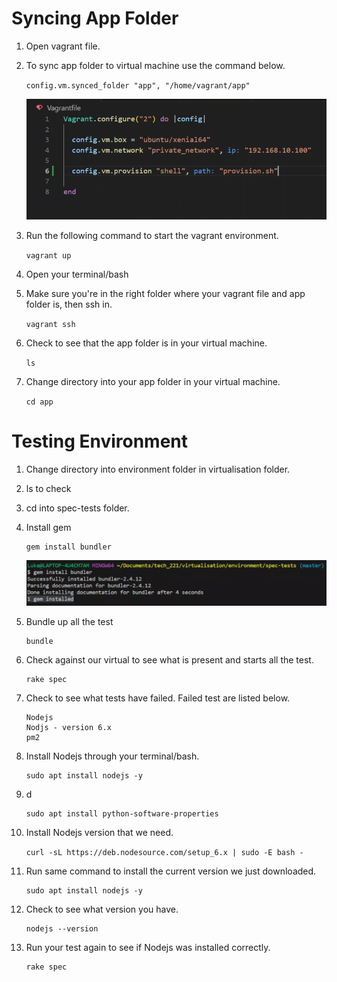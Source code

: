 # Syncing App Folder

1. Open vagrant file.

2. To sync app folder to virtual machine use the command below.
   
    `config.vm.synced_folder "app", "/home/vagrant/app"`

    ![Alt text](img/sync%20app%20folder.png)

3. Run the following command to start the vagrant environment. 

    `vagrant up`

4. Open your terminal/bash

5. Make sure you're in the right folder where your vagrant file and app folder is, then ssh in.

    `vagrant ssh`

6. Check to see that the app folder is in your virtual machine.

    `ls`

7. Change directory into your app folder in your virtual machine.

    `cd app`

# Testing Environment

1. Change directory into environment folder in virtualisation folder.

2. ls to check

3. cd into spec-tests folder.

4. Install gem
   
   ```
   gem install bundler
   ```

   ![Alt text](img/gem%20install%20bundler.png)

5. Bundle up all the test

    ```
    bundle
    ```

6. Check against our virtual to see what is present and starts all the test.
   
   ```
   rake spec
   ```

7. Check to see what tests have failed. Failed test are listed below.
   
   ```
   Nodejs
   Nodjs - version 6.x
   pm2
   ```

8. Install Nodejs through your terminal/bash.

    ```
    sudo apt install nodejs -y
    ```

9. d
    
    ```
    sudo apt install python-software-properties
    ```

10. Install Nodejs version that we need.

    `curl -sL https://deb.nodesource.com/setup_6.x | sudo -E bash -`

11. Run same command to install the current version we just downloaded.
    
    ```
    sudo apt install nodejs -y
    ```

12. Check to see what version you have.
    
    ```
    nodejs --version
    ```

13. Run your test again to see if Nodejs was installed correctly.

    ```
    rake spec
    ```

